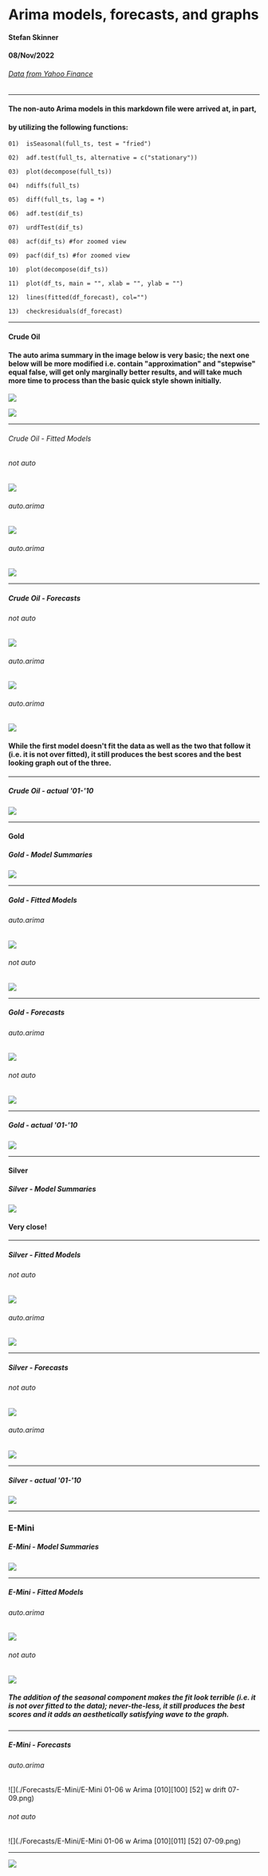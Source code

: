 # Arima models, forecasts, and graphs
#### Stefan Skinner
#### 08/Nov/2022
###### [Data from Yahoo Finance](/https://finance.yahoo.com/)
***

#### The non-auto Arima models in this markdown file were arrived at, in part, 
#### by utilizing the following functions:
    01)  isSeasonal(full_ts, test = "fried")

    02)  adf.test(full_ts, alternative = c("stationary")) 

    03)  plot(decompose(full_ts))

    04)  ndiffs(full_ts)

    05)  diff(full_ts, lag = *)

    06)  adf.test(dif_ts)

    07)  urdfTest(dif_ts)

    08)  acf(dif_ts) #for zoomed view

    09)  pacf(dif_ts) #for zoomed view

    10)  plot(decompose(dif_ts))

	11)	 plot(df_ts, main = "", xlab = "", ylab = "")
   
	12)  lines(fitted(df_forecast), col="")

	13)	 checkresiduals(df_forecast)

***

#### Crude Oil
#### The auto arima summary in the image below is very basic; the next one below will be more modified i.e. contain "approximation" and "stepwise" equal false, will get only marginally better results, and will take much more time to process than the basic quick style shown initially.
![](Scores/Crude/Crude_AIC's.png)

![](Scores/Crude/Crude_auto_arima_long.png)

***

###### Crude Oil - Fitted Models
###### not auto
![](Models/Crude/Crude_Oil_w_Arima_model_[010][111]_blue_overlay.png)

###### auto.arima

![](Models/Crude/Crude_Oil_w_Arima_model_[010]_blue_overlay.png)

###### auto.arima

![](Models/Crude/Crude_Oil_w_Arima_model_[013][001]_blue_overlay.png)

***

##### Crude Oil - Forecasts
###### not auto

![](Forecasts/Crude/Crude_Oil_actual_01-06_w_Arima_[010][111]_[52]_07-09.png)

###### auto.arima

![](Forecasts/Crude/Crude_Oil_actual_01-06_w_Arima_[010]_07-09.png)

###### auto.arima

![](Forecasts/Crude/Crude_Oil_actual_01-06_w_Arima_[013][001]_[52]_07-09.png)

#### While the first model doesn't fit the data as well as the two that follow it (i.e. it is not over fitted), it still produces the best scores and the best looking graph out of the three.

***

##### Crude Oil - actual '01-'10
![](./actual_00_10/Crude_01_10_.png)

***

#### Gold
##### Gold - Model Summaries
![](./Scores/Gold/Gold_AICs_.png)

***

##### Gold - Fitted Models
###### auto.arima

![](Models/Gold/Gold_01-06_w_Arima_[010][001]_[52]_07-09_blue_overlay.png)

###### not auto

![](Models/Gold/Gold_01-06_w_Arima_[010][013]_[52]_07-09_blue_overlay.png)

***

##### Gold - Forecasts
###### auto.arima

![](Forecasts/Gold/Gold_01-06_w_Arima_[010][001]_[52]_07-09.png)

###### not auto

![](Forecasts/Gold/Gold_01-06_w_Arima_[010][013]_[52]_07-09.png)

***

##### Gold - actual '01-'10
![](actual_00_10/Gold_01_10_.png)

***

#### Silver
##### Silver - Model Summaries
![](Scores/Silver/Silver_AIC's_0.png)

#### Very close!

***

##### Silver - Fitted Models
###### not auto

![](Models/Silver/Silver__00_06__actual_w_ARIMA_[010]_[102]_blue_overlay.png)

###### auto.arima

![](Models/Silver/Silver_00_06_actual_w_ARIMA_[010][001]_blue_overlay.png)

***

##### Silver - Forecasts
###### not auto

![](./Forecasts/Silver/Silver__00_06__actual_w_Arima_[010][102]__07_09.png)

###### auto.arima

![](./Forecasts/Silver/Silver__00_06__actual_w_Arima_[010][001]__07_09.png)

***

##### Silver - actual '01-'10

![](./actual_00_10/Silver_00_10_.png)

***

### E-Mini
##### E-Mini - Model Summaries

![](Scores/E-Mini/E-Mini_AICs.png)

***

##### E-Mini - Fitted Models
###### auto.arima

![](Models/E-Mini/E-Mini_01-06_w_Arima_[010][100]_[52]_w_drift_blue_overlay.png)

######  not auto

![](Models/E-Mini/E-Mini_01-06_w_Arima_[010][011]_[52]_blue_overlay.png)

##### The addition of the seasonal component makes the fit look terrible (i.e. it is not over fitted to the data); never-the-less, it still produces the best scores and it adds an aesthetically satisfying wave to the graph. 

***

##### E-Mini - Forecasts
###### auto.arima

![](./Forecasts/E-Mini/E-Mini 01-06 w Arima [010][100] [52] w drift 07-09.png)

######  not auto

![](./Forecasts/E-Mini/E-Mini 01-06 w Arima [010][011] [52] 07-09.png)

***

![](actual_00_10/E-Mini_S&P_500_01_10_.png)



